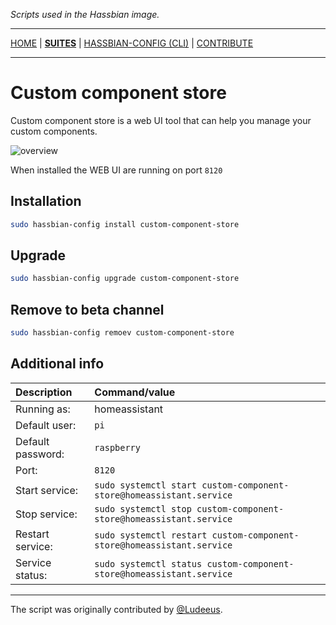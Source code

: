 _Scripts used in the Hassbian image._

***

[HOME](/hassbian-scripts/) | [**SUITES**](/hassbian-scripts/suites) | [HASSBIAN-CONFIG (CLI)](/hassbian-scripts/cli) | [CONTRIBUTE](/hassbian-scripts/contribute)

***

# Custom component store

Custom component store is a web UI tool that can help you manage your custom components.

![overview](https://camo.githubusercontent.com/b01a7e30e5c8d5938eed8091ec23ad9b4dc84cfe/68747470733a2f2f692e6962622e636f2f42737a714c58722f64656d6f2e676966)

When installed the WEB UI are running on port `8120`

## Installation

```bash
sudo hassbian-config install custom-component-store
```

## Upgrade

```bash
sudo hassbian-config upgrade custom-component-store
```

## Remove to beta channel

```bash
sudo hassbian-config remoev custom-component-store
```

## Additional info

Description | Command/value
:--- | :---
Running as: | homeassistant
Default user: | `pi`
Default password: | `raspberry`
Port: | `8120`
Start service: | `sudo systemctl start custom-component-store@homeassistant.service`
Stop service: | `sudo systemctl stop custom-component-store@homeassistant.service`
Restart service: | `sudo systemctl restart custom-component-store@homeassistant.service`
Service status: | `sudo systemctl status custom-component-store@homeassistant.service`

***

The script was originally contributed by [@Ludeeus][ludeeus].

<!--- Links --->
[ludeeus]: https://github.com/ludeeus